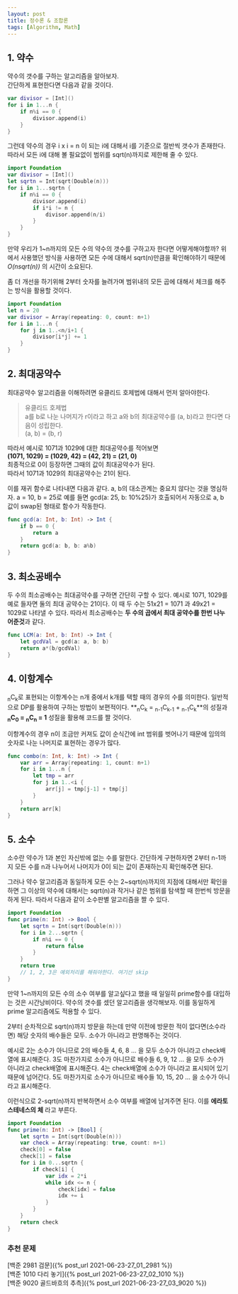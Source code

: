```yaml
---
layout: post
title: 정수론 & 조합론
tags: [Algorithm, Math]
---
```


## 1. 약수
약수의 갯수를 구하는 알고리즘을 알아보자.  
간단하게 표현한다면 다음과 같을 것이다.  

```swift
var divisor = [Int]()
for i in 1...n {
    if n%i == 0 {
        divisor.append(i)
    }
}
```
그런데 약수의 경우 i x i = n 이 되는 i에 대해서 i를 기준으로 절반씩 갯수가 존재한다. 따라서 모든 i에 대해 볼 필요없이 범위를 sqrt(n)까지로 제한해 줄 수 있다.  
```swift
import Foundation
var divisor = [Int]()
let sqrtn = Int(sqrt(Double(n)))
for i in 1...sqrtn {
    if n%i == 0 {
        divisor.append(i)
        if i*i != n {
            divisor.append(n/i)
        }
    }
}
```
만약 우리가 1~n까지의 모든 수의 약수의 갯수를 구하고자 한다면 어떻게해야할까? 위에서 사용했던 방식을 사용하면 모든 수에 대해서 sqrt(n)만큼을 확인해야하기 때문에 *O(nsqrt(n))* 의 시간이 소요된다.  

좀 더 개선을 하기위해 2부터 숫자를 늘려가며 범위내의 모든 곱에 대해서 체크를 해주는 방식을 활용할 것이다.  

```swift
import Foundation
let n = 20
var divisor = Array(repeating: 0, count: n+1)
for i in 1...n {
    for j in 1..<n/i+1 {
        divisor[i*j] += 1
    }
}
```
## 2. 최대공약수
최대공약수 알고리즘을 이해하려면 유클리드 호제법에 대해서 먼저 알아야한다.  
>유클리드 호제법  
>a를 b로 나눈 나머지가 r이라고 하고 a와 b의 최대공약수를 (a, b)라고 한다면 다음이 성립한다.  
>(a, b) = (b, r)  

따라서 예시로 1071과 1029에 대한 최대공약수를 적어보면  
**(1071, 1029) = (1029, 42) = (42, 21) = (21, 0)**  
최종적으로 0이 등장하면 그때의 값이 최대공약수가 된다.  
따라서 1071과 1029의 최대공약수는 21이 된다.  

이를 재귀 함수로 나타내면 다음과 같다. a, b의 대소관계는 중요치 않다는 것을 명심하자. a = 10, b = 25로 예를 들면 gcd(a: 25, b: 10%25)가 호출되어서 자동으로 a, b 값이 swap된 형태로 함수가 작동한다.  

```swift
func gcd(a: Int, b: Int) -> Int {
    if b == 0 {
        return a
    }
    return gcd(a: b, b: a%b)
}
```
## 3. 최소공배수
두 수의 최소공배수는 최대공약수를 구하면 간단히 구할 수 있다. 예시로 1071, 1029를 예로 들자면 둘의 최대 공약수는 21이다. 이 때 두 수는 51x21 = 1071 과 49x21 = 1029로 나타낼 수 있다. 따라서 최소공배수는 **두 수의 곱에서 최대 공약수를 한번 나누어준것**과 같다.  
```swift
func LCM(a: Int, b: Int) -> Int {
    let gcdVal = gcd(a: a, b: b)
    return a*(b/gcdVal)
}
```
## 4. 이항계수
<sub>n</sub>C<sub>k</sub>로 표현되는 이항계수는 n개 중에서 k개를 택할 때의 경우의 수를 의미한다. 일반적으로 DP를 활용하여 구하는 방법이 보편적이다. **<sub>n</sub>C<sub>k</sub> = <sub>n-1</sub>C<sub>k-1</sub> + <sub>n-1</sub>C<sub>k</sub>**의 성질과 **<sub>n</sub>C<sub>0</sub> = <sub>n</sub>C<sub>n</sub> = 1** 성질을 활용해 코드를 짤 것이다.  

이항계수의 경우 n이 조금만 커져도 값이 순식간에 int 범위를 벗어나기 때문에 임의의 숫자로 나눈 나머지로 표현하는 경우가 많다.  

```swift
func combo(n: Int, k: Int) -> Int {
    var arr = Array(repeating: 1, count: n+1)
    for i in 1...n {
        let tmp = arr
        for j in 1..<i {
            arr[j] = tmp[j-1] + tmp[j]
        }
    }
    return arr[k]
}
```
## 5. 소수
소수란 약수가 1과 본인 자신밖에 없는 수를 말한다. 간단하게 구현하자면 2부터 n-1까지 모든 수를 n과 나누어서 나머지가 0이 되는 값이 존재하는지 확인해주면 된다.  

그러나 약수 알고리즘과 동일하게 모든 수는 2~sqrt(n)까지의 지점에 대해서만 확인을 하면 그 이상의 약수에 대해서는 sqrt(n)과 작거나 같은 범위를 탐색할 때 한번씩 방문을 하게 된다. 따라서 다음과 같이 소수판별 알고리즘을 짤 수 있다.  

```swift
import Foundation
func prime(n: Int) -> Bool {
    let sqrtn = Int(sqrt(Double(n)))
    for i in 2...sqrtn {
        if n%i == 0 {
            return false
        }
    }
    return true
    // 1, 2, 3은 예외처리를 해줘야한다. 여기선 skip
}
```
만약 1~n까지의 모든 수의 소수 여부를 알고싶다고 했을 때 일일히 prime함수를 대입하는 것은 시간낭비이다. 약수의 갯수를 셌던 알고리즘을 생각해보자. 이를 동일하게 prime 알고리즘에도 적용할 수 있다.  

2부터 순차적으로 sqrt(n)까지 방문을 하는데 만약 이전에 방문한 적이 없다면(소수라면) 해당 숫자의 배수들은 모두. 소수가 아니라고 판명해주는 것이다.  

예시로 2는 소수가 아니므로 2의 배수들 4, 6, 8 ... 을 모두 소수가 아니라고 check배열에 표시해준다. 3도 마찬가지로 소수가 아니므로 배수들 6, 9, 12 ... 을 모두 소수가 아니라고 check배열에 표시해준다. 4는 check배열에 소수가 아니라고 표시되어 있기 때문에 넘어간다. 5도 마찬가지로 소수가 아니므로 배수들 10, 15, 20 ... 을 소수가 아니라고 표시해준다.  

이런식으로 2-sqrt(n)까지 반복하면서 소수 여부를 배열에 남겨주면 된다. 이를 **에라토스테네스의 체** 라고 부른다.  

```swift
import Foundation
func prime(n: Int) -> [Bool] {
    let sqrtn = Int(sqrt(Double(n)))
    var check = Array(repeating: true, count: n+1)
    check[0] = false
    check[1] = false
    for i in 0...sqrtn {
        if check[i] {
            var idx = 2*i
            while idx <= n {
                check[idx] = false
                idx += i
            }
        }
    }
    return check
}
```

### 추천 문제

[백준 2981 검문]({% post_url 2021-06-23-27_01_2981 %})  
[백준 1010 다리 놓기]({% post_url 2021-06-23-27_02_1010 %})  
[백준 9020 골드바흐의 추측]({% post_url 2021-06-23-27_03_9020 %})  

